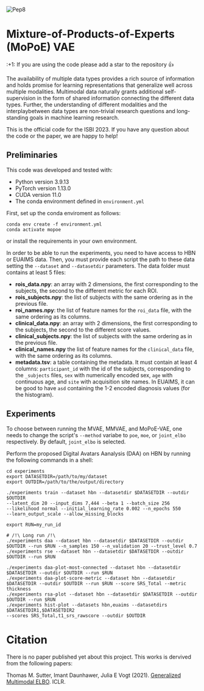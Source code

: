 ![Pep8](https://github.com/neurospin-projects/2022_cambroise_interpret_multivae/actions/workflows/pep8.yml/badge.svg)


# Mixture-of-Products-of-Experts (MoPoE) VAE 

\:+1: If you are using the code please add a star to the repository :+1:

The availability of multiple data types provides a rich source of information
and holds promise for learning representations that generalize well across
multiple modalities. Multimodal data naturally grants additional
self-supervision in the form of shared information connecting the
different data types. Further, the understanding of different modalities and
the interplaybetween data types are non-trivial research questions and
long-standing goals in machine learning research.

This is the official code for the ISBI 2023.
If you have any question about the code or the paper, we are happy to help!


## Preliminaries

This code was developed and tested with:
- Python version 3.9.13
- PyTorch version 1.13.0
- CUDA version 11.0
- The conda environment defined in `environment.yml`

First, set up the conda enviroment as follows:

```
conda env create -f environment.yml
conda activate mopoe
```

or install the requirements in your own environment. 

In order to be able to run the experiments, you need to have access to HBN or
EUAIMS data. Then, you must provide each script the path to these data setting
the `--dataset` and `--datasetdir` parameters.
The data folder must contains at least 5 files:
- **rois_data.npy**: an array with 2 dimensions, the first corresponding to
  the subjects, the second to the different metric for each ROI.
- **rois_subjects.npy**: the list of subjects with the same ordering as
  in the previous file.
- **roi_names.npy**: the list of feature names for the `roi_data` file, with
  the same ordering as its columns.
- **clinical_data.npy**: an array with 2 dimensions, the first corresponding
  to the subjects, the second to the different score values.
- **clinical_subjects.npy**: the list of subjects with the same ordering as
  in the previous file.
- **clinical_names.npy** the list of feature names for the `clinical_data`
  file, with the same ordering as its columns.
- **metadata.tsv**: a table containing the metadata. It must contain at least
  4 columns: `participant_id` with the id of the subjects, corresponding
  to the `_subjects` files, `sex` with numerically encoded sex, `age` with
  continuous age, and `site` with acquisition site names. In EUAIMS, it can
  be good to have `asd` containing the 1-2 encoded diagnosis values (for the
  histogram).


## Experiments

To choose between running the MVAE, MMVAE, and MoPoE-VAE, one needs to
change the script's `--method` variabe to `poe`, `moe`, or `joint_elbo`
respectively. By default, `joint_elbo` is selected.


Perform the proposed Digital Avatars Aanalysis (DAA) on HBN by running
the following commands in a shell:

```
cd experiments
export DATASETDIR=/path/to/my/dataset
export OUTDIR=/path/to/the/output/directory

./experiments train --dataset hbn --datasetdir $DATASETDIR --outdir $OUTDIR
--latent_dim 20 --input_dims 7,444 --beta 1 --batch_size 256
--likelihood normal --initial_learning_rate 0.002 --n_epochs 550
--learn_output_scale --allow_missing_blocks

export RUN=my_run_id

# /!\ Long run /!\
./experiments daa --dataset hbn --datasetdir $DATASETDIR --outdir $OUTDIR --run $RUN --n_samples 150 --n_validation 20 --trust_level 0.7
./experiments rse --dataset hbn --datasetdir $DATASETDIR --outdir $OUTDIR --run $RUN

./experiments daa-plot-most-connected --dataset hbn --datasetdir $DATASETDIR --outdir $OUTDIR --run $RUN
./experiments daa-plot-score-metric --dataset hbn --datasetdir $DATASETDIR --outdir $OUTDIR --run $RUN --score SRS_Total --metric thickness
./experiments rsa-plot --dataset hbn --datasetdir $DATASETDIR --outdir $OUTDIR --run $RUN
./experiments hist-plot --datasets hbn,euaims --datasetdirs $DATASETDIR1,$DATASETDIR2
--scores SRS_Total,t1_srs_rawscore --outdir $OUTDIR
```

Citation
========

There is no paper published yet about this project.
This works is dervived from the following papers:

Thomas M. Sutter, Imant Daunhawer, Julia E Vogt (2021).
[Generalized Multimodal ELBO](https://openreview.net/pdf?id=5Y21V0RDBV). ICLR.


